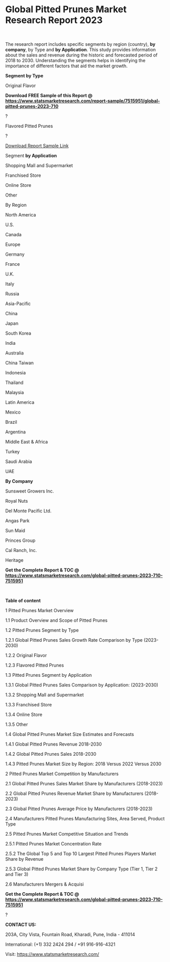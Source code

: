 <h1>Global Pitted Prunes Market Research Report 2023</h1><br/><p>The research report includes specific segments by region (country), <strong>by company</strong>, by Type and <strong>by Application</strong>. This study provides information about the sales and revenue during the historic and forecasted period of 2018 to 2030. Understanding the segments helps in identifying the importance of different factors that aid the market growth.</p>
 
 
 
 <p><strong>Segment by Type</strong></p>
 
 
 
 <p>Original Flavor</p>
 
 
 
 <div><b>Download FREE Sample of this Report @ <a href="https://www.statsmarketresearch.com/download-free-sample/7515951/global-pitted-prunes-2023-710">https://www.statsmarketresearch.com/report-sample/7515951/global-pitted-prunes-2023-710</a></b></div>
 
 
 
 <p>? </p>
 
 
 
 <p>Flavored Pitted Prunes</p>
 
 
 
 <p>? </p>
 
 
 
 <p><a href="https://www.statsmarketresearch.com/download-free-sample/7515951/global-pitted-prunes-2023-710">Download Report Sample Link</a></p>
 
 
 
 <p>Segment <strong>by Application</strong></p>
 
 
 
 <p>Shopping Mall and Supermarket</p>
 
 
 
 <p>Franchised Store</p>
 
 
 
 <p>Online Store</p>
 
 
 
 <p>Other</p>
 
 
 
 <p>By Region</p>
 
 
 
 <p>North America</p>
 
 
 
 <p>U.S.</p>
 
 
 
 <p>Canada</p>
 
 
 
 <p>Europe</p>
 
 
 
 <p>Germany</p>
 
 
 
 <p>France</p>
 
 
 
 <p>U.K.</p>
 
 
 
 <p>Italy</p>
 
 
 
 <p>Russia</p>
 
 
 
 <p>Asia-Pacific</p>
 
 
 
 <p>China</p>
 
 
 
 <p>Japan</p>
 
 
 
 <p>South Korea</p>
 
 
 
 <p>India</p>
 
 
 
 <p>Australia</p>
 
 
 
 <p>China Taiwan</p>
 
 
 
 <p>Indonesia</p>
 
 
 
 <p>Thailand</p>
 
 
 
 <p>Malaysia</p>
 
 
 
 <p>Latin America</p>
 
 
 
 <p>Mexico</p>
 
 
 
 <p>Brazil</p>
 
 
 
 <p>Argentina</p>
 
 
 
 <p>Middle East & Africa</p>
 
 
 
 <p>Turkey</p>
 
 
 
 <p>Saudi Arabia</p>
 
 
 
 <p>UAE</p>
 
 
 
 <p><strong>By Company</strong></p>
 
 
 
 <p>Sunsweet Growers Inc.</p>
 
 
 
 <p>Royal Nuts</p>
 
 
 
 <p>Del Monte Pacific Ltd.</p>
 
 
 
 <p>Angas Park</p>
 
 
 
 <p>Sun Maid</p>
 
 
 
 <p>Princes Group</p>
 
 
 
 <p>Cal Ranch, Inc.</p>
 
 
 
 <p>Heritage</p>
 
 
 
 <div><b>Get the Complete Report & TOC @ <a href="https://www.statsmarketresearch.com/global-pitted-prunes-2023-710-7515951">https://www.statsmarketresearch.com/global-pitted-prunes-2023-710-7515951</a></b></div>
 
 
 
 <p><br />
 
 <b>Table of content</b></p>
 
 
 
 <p>1 Pitted Prunes Market Overview<br />
 
 1.1 Product Overview and Scope of Pitted Prunes<br />
 
 1.2 Pitted Prunes Segment by Type<br />
 
 1.2.1 Global Pitted Prunes Sales Growth Rate Comparison by Type (2023-2030)<br />
 
 1.2.2 Original Flavor<br />
 
 1.2.3 Flavored Pitted Prunes<br />
 
 1.3 Pitted Prunes Segment by Application<br />
 
 1.3.1 Global Pitted Prunes Sales Comparison by Application: (2023-2030)<br />
 
 1.3.2 Shopping Mall and Supermarket<br />
 
 1.3.3 Franchised Store<br />
 
 1.3.4 Online Store<br />
 
 1.3.5 Other<br />
 
 1.4 Global Pitted Prunes Market Size Estimates and Forecasts<br />
 
 1.4.1 Global Pitted Prunes Revenue 2018-2030<br />
 
 1.4.2 Global Pitted Prunes Sales 2018-2030<br />
 
 1.4.3 Pitted Prunes Market Size by Region: 2018 Versus 2022 Versus 2030<br />
 
 2 Pitted Prunes Market Competition by Manufacturers<br />
 
 2.1 Global Pitted Prunes Sales Market Share by Manufacturers (2018-2023)<br />
 
 2.2 Global Pitted Prunes Revenue Market Share by Manufacturers (2018-2023)<br />
 
 2.3 Global Pitted Prunes Average Price by Manufacturers (2018-2023)<br />
 
 2.4 Manufacturers Pitted Prunes Manufacturing Sites, Area Served, Product Type<br />
 
 2.5 Pitted Prunes Market Competitive Situation and Trends<br />
 
 2.5.1 Pitted Prunes Market Concentration Rate<br />
 
 2.5.2 The Global Top 5 and Top 10 Largest Pitted Prunes Players Market Share by Revenue<br />
 
 2.5.3 Global Pitted Prunes Market Share by Company Type (Tier 1, Tier 2 and Tier 3)<br />
 
 2.6 Manufacturers Mergers & Acquisi</p>
 
 
 
 <div><b>Get the Complete Report & TOC @ <a href="https://www.statsmarketresearch.com/global-pitted-prunes-2023-710-7515951">https://www.statsmarketresearch.com/global-pitted-prunes-2023-710-7515951</a></b></div>
 
 
 
 <p>? </p>
 
 
 
 <p><b>CONTACT US:</b><br />
 
 203A, City Vista, Fountain Road, Kharadi, Pune, India - 411014<br />
 
 International: (+1) 332 2424 294 / +91 916-916-4321<br />
 
 Visit: <a href="https://www.statsmarketresearch.com/">https://www.statsmarketresearch.com/</a></p>